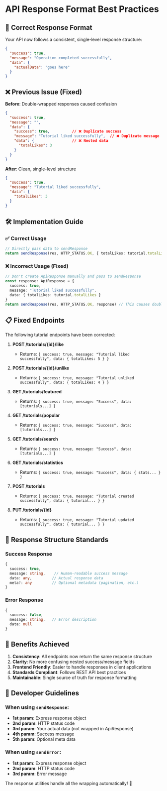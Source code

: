 # API Response Format Best Practices

## 🎯 Correct Response Format

Your API now follows a consistent, single-level response structure:

```json
{
  "success": true,
  "message": "Operation completed successfully",
  "data": {
    "actualData": "goes here"
  }
}
```

## ❌ Previous Issue (Fixed)

**Before**: Double-wrapped responses caused confusion
```json
{
  "success": true,
  "message": "",
  "data": {
    "success": true,          // ❌ Duplicate success
    "message": "Tutorial liked successfully",  // ❌ Duplicate message
    "data": {                 // ❌ Nested data
      "totalLikes": 3
    }
  }
}
```

**After**: Clean, single-level structure
```json
{
  "success": true,
  "message": "Tutorial liked successfully",
  "data": {
    "totalLikes": 3
  }
}
```

## 🛠️ Implementation Guide

### ✅ Correct Usage
```typescript
// Directly pass data to sendResponse
return sendResponse(res, HTTP_STATUS.OK, { totalLikes: tutorial.totalLikes }, "Tutorial liked successfully")
```

### ❌ Incorrect Usage (Fixed)
```typescript
// Don't create ApiResponse manually and pass to sendResponse
const response: ApiResponse = {
  success: true,
  message: "Tutorial liked successfully", 
  data: { totalLikes: tutorial.totalLikes }
}
return sendResponse(res, HTTP_STATUS.OK, response) // This causes double wrapping
```

## 📋 Fixed Endpoints

The following tutorial endpoints have been corrected:

1. **POST /tutorials/{id}/like**
   - Returns: `{ success: true, message: "Tutorial liked successfully", data: { totalLikes: 5 } }`

2. **POST /tutorials/{id}/unlike**  
   - Returns: `{ success: true, message: "Tutorial unliked successfully", data: { totalLikes: 4 } }`

3. **GET /tutorials/featured**
   - Returns: `{ success: true, message: "Success", data: [tutorials...] }`

4. **GET /tutorials/popular**
   - Returns: `{ success: true, message: "Success", data: [tutorials...] }`

5. **GET /tutorials/search**
   - Returns: `{ success: true, message: "Success", data: [tutorials...] }`

6. **GET /tutorials/statistics**  
   - Returns: `{ success: true, message: "Success", data: { stats... } }`

7. **POST /tutorials**
   - Returns: `{ success: true, message: "Tutorial created successfully", data: { tutorial... } }`

8. **PUT /tutorials/{id}**
   - Returns: `{ success: true, message: "Tutorial updated successfully", data: { tutorial... } }`

## 🎯 Response Structure Standards

### Success Response
```typescript
{
  success: true,
  message: string,    // Human-readable success message
  data: any,         // Actual response data
  meta?: any         // Optional metadata (pagination, etc.)
}
```

### Error Response  
```typescript
{
  success: false,
  message: string,   // Error description
  data: null
}
```

## 🚀 Benefits Achieved

1. **Consistency**: All endpoints now return the same response structure
2. **Clarity**: No more confusing nested success/message fields  
3. **Frontend Friendly**: Easier to handle responses in client applications
4. **Standards Compliant**: Follows REST API best practices
5. **Maintainable**: Single source of truth for response formatting

## 📝 Developer Guidelines

### When using `sendResponse`:
- **1st param**: Express response object
- **2nd param**: HTTP status code  
- **3rd param**: Your actual data (not wrapped in ApiResponse)
- **4th param**: Success message
- **5th param**: Optional meta data

### When using `sendError`:
- **1st param**: Express response object
- **2nd param**: HTTP status code
- **3rd param**: Error message

The response utilities handle all the wrapping automatically! 🎉